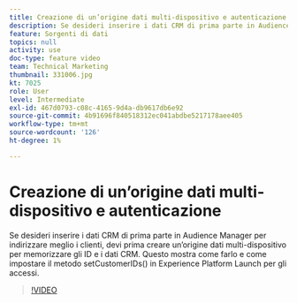 ```yaml
---
title: Creazione di un’origine dati multi-dispositivo e autenticazione
description: Se desideri inserire i dati CRM di prima parte in Audience Manager per indirizzare meglio i clienti, devi prima creare un’origine dati multi-dispositivo per memorizzare gli ID e i dati CRM. Questo mostra come farlo e come impostare il metodo setCustomerIDs() in Launch per gli accessi.
feature: Sorgenti di dati
topics: null
activity: use
doc-type: feature video
team: Technical Marketing
thumbnail: 331006.jpg
kt: 7025
role: User
level: Intermediate
exl-id: 467d0793-c08c-4165-9d4a-db9617db6e92
source-git-commit: 4b91696f840518312ec041abdbe5217178aee405
workflow-type: tm+mt
source-wordcount: '126'
ht-degree: 1%

---
```


# Creazione di un’origine dati multi-dispositivo e autenticazione

Se desideri inserire i dati CRM di prima parte in Audience Manager per indirizzare meglio i clienti, devi prima creare un’origine dati multi-dispositivo per memorizzare gli ID e i dati CRM. Questo mostra come farlo e come impostare il metodo setCustomerIDs() in Experience Platform Launch per gli accessi.

>[!VIDEO](https://video.tv.adobe.com/v/331006/?quality=12&learn=on)
